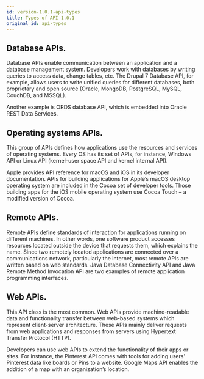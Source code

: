 ```yaml
---
id: version-1.0.1-api-types
title: Types of API 1.0.1
original_id: api-types
---
```


## Database APIs.

Database APIs enable communication between an application and a database management system. Developers work with databases by writing queries to access data, change tables, etc. The Drupal 7 Database API, for example, allows users to write unified queries for different databases, both proprietary and open source (Oracle, MongoDB, PostgreSQL, MySQL, CouchDB, and MSSQL).

Another example is ORDS database API, which is embedded into Oracle REST Data Services.

## Operating systems APIs.

This group of APIs defines how applications use the resources and services of operating systems. Every OS has its set of APIs, for instance, Windows API or Linux API (kernel–user space API and kernel internal API).

Apple provides API reference for macOS and iOS in its developer documentation. APIs for building applications for Apple’s macOS desktop operating system are included in the Cocoa set of developer tools. Those building apps for the iOS mobile operating system use Cocoa Touch – a modified version of Cocoa.

## Remote APIs.

Remote APIs define standards of interaction for applications running on different machines. In other words, one software product accesses resources located outside the device that requests them, which explains the name. Since two remotely located applications are connected over a communications network, particularly the internet, most remote APIs are written based on web standards. Java Database Connectivity API and Java Remote Method Invocation API are two examples of remote application programming interfaces.

## Web APIs. 

This API class is the most common. Web APIs provide machine-readable data and functionality transfer between web-based systems which represent client-server architecture. These APIs mainly deliver requests from web applications and responses from servers using Hypertext Transfer Protocol (HTTP).

Developers can use web APIs to extend the functionality of their apps or sites. For instance, the Pinterest API comes with tools for adding users’ Pinterest data like boards or Pins to a website. Google Maps API enables the addition of a map with an organization’s location.
